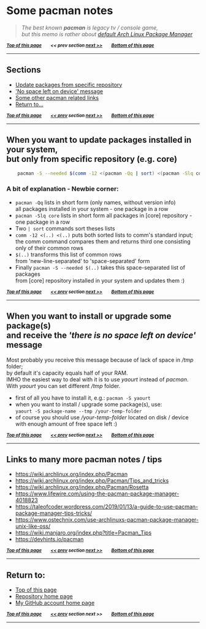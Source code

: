 <a name="0"><a name="pgtop">

# Some pacman notes</a></a>

> _The best known **pacman** is legacy tv / console game, <br> but this memo is rather about [default Arch Linux Package Manager](https://wiki.archlinux.org/index.php/pacman)_

<sub>**_[Top of this page](#pgtop)&emsp;&emsp;<< prev section [next >>](#1)&emsp;&emsp;[Bottom of this page](#returnto)_**</sub>

---

<a name="1"><a name="sections">

## Sections</a></a>

- [Update packages from specific repository](#specificrepoupdate)
- ['No space left on device' message](#nospaceleftmsg)
- [Some other pacman related links](#otherlinks)
- [Return to...](#returnto)

<sub>**_[Top of this page](#pgtop)&emsp;&emsp;[<< prev](#0) section [next >>](#2)&emsp;&emsp;[Bottom of this page](#returnto)_**</sub>

---

<a name="2"><a name="specificrepoupdate">

## When you want to update packages installed in your system,<br>but only from specific repository (e.g. core)</a></a>

```bash
    pacman -S --needed $(comm -12 <(pacman -Qq | sort) <(pacman -Slq core | sort))
```

### A bit of explanation - Newbie corner:

- `pacman -Qq` lists in short form (only names, without version info)<br>all packages installed in your system - one package in a row
- `pacman -Slq core` lists in short form all packages in [core] repository - one package in a row
- Two `| sort` commands sort theses lists
- `comm -12 <(..) <(..)` puts both sorted lists to comm's standard input; <br>the comm command compares them and returns third one consisting only of their common rows
- `$(..)` transforms this list of common rows <br>from 'new-line-separated' to 'space-separated' form
- Finally `pacman -S --needed $(..)` takes this space-separated list of packages <br>from [core] repository installed in your system and updates them :)

<sub>**_[Top of this page](#pgtop)&emsp;&emsp;[<< prev](#1) section [next >>](#3)&emsp;&emsp;[Bottom of this page](#returnto)_**</sub>

---

<a name="3"><a name="nospaceleftmsg">

## When you want to install or upgrade some package(s)<br>and receive the _'there is no space left on device'_ message</a></a>

Most probably you receive this message because of lack of space in _/tmp_ folder;<br>
by default it's capacity equals half of your RAM.<br>
IMHO the easiest way to deal with it is to use _yaourt_ instead of _pacman_.<br>
With _yaourt_ you can set different _/tmp_ folder.

- first of all you have to install it, e.g.: `pacman -S yaourt`
- when you want to install / upgrade some package(s), use:<br/> `yaourt -S package-name --tmp /your-temp-folder`
- of course you should use _/your-temp-folder_ located on disk / device<br>
  with enough amount of free space left :)

<sub>**_[Top of this page](#pgtop)&emsp;&emsp;[<< prev](#2) section [next >>](#4)&emsp;&emsp;[Bottom of this page](#returnto)_**</sub>

---

<a name="4"><a name="otherlinks">

## Links to many more pacman notes / tips</a></a>

- https://wiki.archlinux.org/index.php/Pacman
- https://wiki.archlinux.org/index.php/Pacman/Tips_and_tricks
- https://wiki.archlinux.org/index.php/Pacman/Rosetta
- https://www.lifewire.com/using-the-pacman-package-manager-4018823
- https://taleofcoder.wordpress.com/2019/01/13/a-guide-to-use-pacman-package-manager-tips-tricks/
- https://www.ostechnix.com/use-archlinuxs-pacman-package-manager-unix-like-oss/
- https://wiki.manjaro.org/index.php?title=Pacman_Tips
- https://devhints.io/pacman

<sub>**_[Top of this page](#pgtop)&emsp;&emsp;[<< prev](#3) section [next >>](#5)&emsp;&emsp;[Bottom of this page](#returnto)_**</sub>

---

<a name="5"><a name="returnto">

## Return to:</a></a>

- [Top of this page](#pgtop)
- [Repository home page](../README.md#pgtop)
- [My GitHub account home page](https://github.com/ktprezes)

<sub>**_[Top of this page](#pgtop)&emsp;&emsp;[<< prev](#4) section next >>&emsp;&emsp;[Bottom of this page](#returnto)_**</sub>

---
